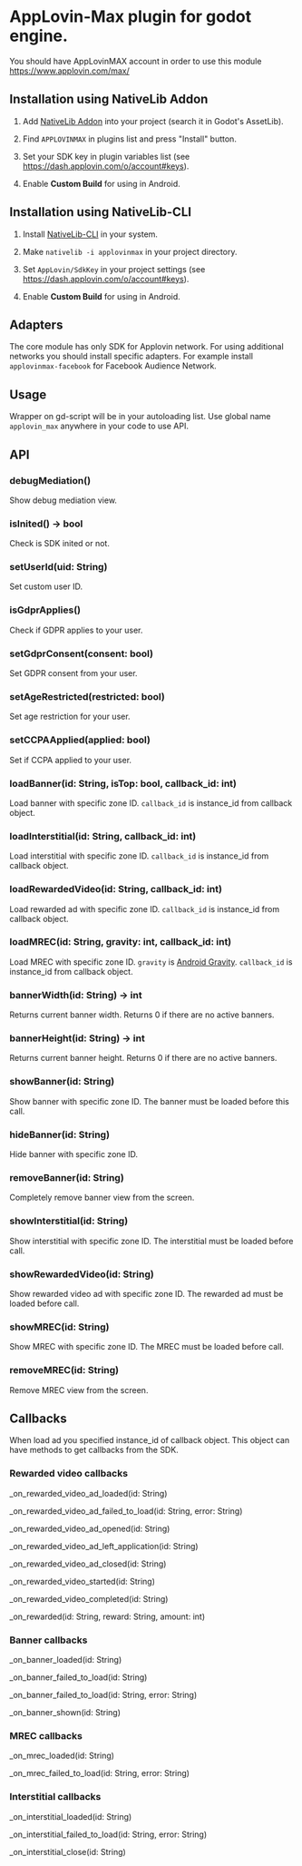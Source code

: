 # AppLovin-Max plugin for godot engine.

You should have AppLovinMAX account in order to use this module https://www.applovin.com/max/

## Installation using NativeLib Addon

1. Add [NativeLib Addon](https://github.com/DrMoriarty/nativelib) into your project (search it in Godot's AssetLib).

2. Find `APPLOVINMAX` in plugins list and press "Install" button.

3. Set your SDK key in plugin variables list (see https://dash.applovin.com/o/account#keys).

4. Enable **Custom Build** for using in Android.

## Installation using NativeLib-CLI

1. Install [NativeLib-CLI](https://github.com/DrMoriarty/nativelib-cli) in your system.

2. Make `nativelib -i applovinmax` in your project directory.

3. Set `AppLovin/SdkKey` in your project settings (see https://dash.applovin.com/o/account#keys).

4. Enable **Custom Build** for using in Android.

## Adapters

The core module has only SDK for Applovin network. For using additional networks you should install specific adapters. For example install `applovinmax-facebook` for Facebook Audience Network. 

## Usage

Wrapper on gd-script will be in your autoloading list. Use global name `applovin_max` anywhere in your code to use API.

## API

### debugMediation()

Show debug mediation view.

### isInited() -> bool

Check is SDK inited or not.

### setUserId(uid: String)

Set custom user ID.

### isGdprApplies()

Check if GDPR applies to your user.

### setGdprConsent(consent: bool)

Set GDPR consent from your user.

### setAgeRestricted(restricted: bool)

Set age restriction for your user.

### setCCPAApplied(applied: bool)

Set if CCPA applied to your user.

### loadBanner(id: String, isTop: bool, callback_id: int)

Load banner with specific zone ID. `callback_id` is instance_id from callback object.

### loadInterstitial(id: String, callback_id: int)

Load interstitial with specific zone ID. `callback_id` is instance_id from callback object.

### loadRewardedVideo(id: String, callback_id: int)

Load rewarded ad with specific zone ID. `callback_id` is instance_id from callback object.

### loadMREC(id: String, gravity: int, callback_id: int)

Load MREC with specific zone ID. `gravity` is [Android Gravity](https://developer.android.com/reference/android/view/Gravity). `callback_id` is instance_id from callback object.

### bannerWidth(id: String) -> int

Returns current banner width. Returns 0 if there are no active banners.

### bannerHeight(id: String) -> int

Returns current banner height. Returns 0 if there are no active banners.

### showBanner(id: String)

Show banner with specific zone ID. The banner must be loaded before this call.

### hideBanner(id: String)

Hide banner with specific zone ID.

### removeBanner(id: String)

Completely remove banner view from the screen.

### showInterstitial(id: String)

Show interstitial with specific zone ID. The interstitial must be loaded before call.

### showRewardedVideo(id: String)

Show rewarded video ad with specific zone ID. The rewarded ad must be loaded before call.

### showMREC(id: String)

Show MREC with specific zone ID. The MREC must be loaded before call.

### removeMREC(id: String)

Remove MREC view from the screen.

## Callbacks

When load ad you specified instance_id of callback object. This object can have methods to get callbacks from the SDK.

### Rewarded video callbacks

_on_rewarded_video_ad_loaded(id: String)

_on_rewarded_video_ad_failed_to_load(id: String, error: String)

_on_rewarded_video_ad_opened(id: String)

_on_rewarded_video_ad_left_application(id: String)

_on_rewarded_video_ad_closed(id: String)

_on_rewarded_video_started(id: String)

_on_rewarded_video_completed(id: String)

_on_rewarded(id: String, reward: String, amount: int)

### Banner callbacks

_on_banner_loaded(id: String)

_on_banner_failed_to_load(id: String)

_on_banner_failed_to_load(id: String, error: String)

_on_banner_shown(id: String)

### MREC callbacks

_on_mrec_loaded(id: String)

_on_mrec_failed_to_load(id: String, error: String)

### Interstitial callbacks

_on_interstitial_loaded(id: String)

_on_interstitial_failed_to_load(id: String, error: String)

_on_interstitial_close(id: String)
